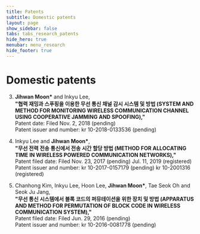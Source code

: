 ```yaml
---
title: Patents
subtitle: Domestic patents
layout: page
show_sidebar: false
tabs: tabs_research_patents
hide_hero: true
menubar: menu_research
hide_footer: true
---
```


# Domestic patents

3. __Jihwan Moon*__ and Inkyu Lee,      
__"협력 재밍과 스푸핑을 이용한 무선 통신 채널 감시 시스템 및 방법 (SYSTEM AND METHOD FOR MONITORING WIRELESS COMMUNICATION CHANNEL USING COOPERATIVE JAMMING AND SPOOFING),"__      
Patent date: Filed Nov. 2, 2018 (pending)       
Patent issuer and number: kr 10-2018-0133536 (pending)      

2. Inkyu Lee and __Jihwan Moon*__,      
__"무선 전력 전송 통신에서 전송 시간 할당 방법 (METHOD FOR ALLOCATING TIME IN WIRELESS POWERED COMMUNICATION NETWORKS),"__      
Patent filed date: Filed Nov. 23, 2017 (pending) Jul. 11, 2019 (registered)     
Patent issuer and number: kr 10-2017-0157179 (pending) kr 10-2001316 (registered)       

1. Chanhong Kim, Inkyu Lee, Hoon Lee, __Jihwan Moon*__, Tae Seok Oh and Seok Ju Jang,       
__"무선 통신 시스템에서 블록 코드의 퍼뮤테이션을 위한 장치 및 방법 (APPARATUS AND METHOD FOR PERMUTATION OF BLOCK CODE IN WIRELESS COMMUNICATION SYSTEM),"__        
Patent filed date: Filed Jun. 29, 2016 (pending)        
Patent issuer and number: kr 10-2016-0081778 (pending)      